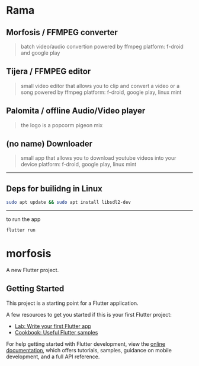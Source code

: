 # Rama

## Morfosis / FFMPEG converter
> batch video/audio convertion powered by ffmpeg
platform: f-droid and google play

## Tijera / FFMPEG editor
> small video editor that allows you to clip and convert a video or a song powered by ffmpeg
platform: f-droid, google play, linux mint

## Palomita / offline Audio/Video player
> the logo is a popcorm pigeon mix

## (no name) Downloader
> small app that allows you to download youtube videos into your device
platform: f-droid, google play, linux mint
------------------------------------------------------------

## Deps for builidng in Linux
```sh
sudo apt update && sudo apt install libsdl2-dev
```

----------------------------------------------------------

to run the app
```
flutter run
```


# morfosis

A new Flutter project.

## Getting Started

This project is a starting point for a Flutter application.

A few resources to get you started if this is your first Flutter project:

- [Lab: Write your first Flutter app](https://docs.flutter.dev/get-started/codelab)
- [Cookbook: Useful Flutter samples](https://docs.flutter.dev/cookbook)

For help getting started with Flutter development, view the
[online documentation](https://docs.flutter.dev/), which offers tutorials,
samples, guidance on mobile development, and a full API reference.
